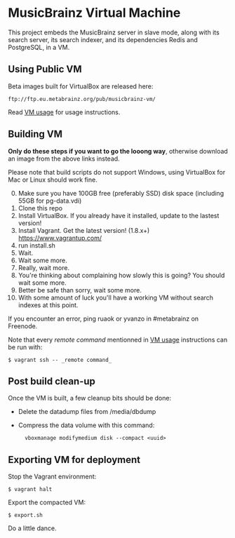 # MusicBrainz Virtual Machine

This project embeds the MusicBrainz server in slave mode, along with its search
server, its search indexer, and its dependencies Redis and PostgreSQL, in a VM.

## Using Public VM

Beta images built for VirtualBox are released here:

    ftp://ftp.eu.metabrainz.org/pub/musicbrainz-vm/

Read [VM usage](VM-USAGE.md) for usage instructions.

## Building VM

**Only do these steps if you want to go the looong way**,
otherwise download an image from the above links instead.

Please note that build scripts do not support Windows,
using VirtualBox for Mac or Linux should work fine.

0. Make sure you have 100GB free (preferably SSD) disk space (including 55GB for pg-data.vdi)
1. Clone this repo
2. Install VirtualBox. If you already have it installed, update to the lastest version!
3. Install Vagrant. Get the latest version! (1.8.x+) https://www.vagrantup.com/
4. run install.sh
5. Wait.
6. Wait some more.
7. Really, wait more.
8. You're thinking about complaining how slowly this is going? You should wait some more.
9. Better be safe than sorry, wait some more.
10. With some amount of luck you'll have a working VM without search indexes at this point.

If you encounter an error, ping ruaok or yvanzo in #metabrainz on Freenode.

Note that every _remote command_ mentionned in [VM usage](VM-USAGE.md)
instructions can be run with:

    $ vagrant ssh -- _remote command_

## Post build clean-up

Once the VM is built, a few cleanup bits should be done:

* Delete the datadump files from /media/dbdump
* Compress the data volume with this command:

        vboxmanage modifymedium disk --compact <uuid>

## Exporting VM for deployment

Stop the Vagrant environment:

    $ vagrant halt

Export the compacted VM:

    $ export.sh

Do a little dance.

